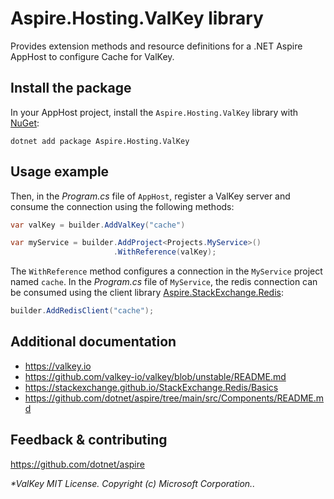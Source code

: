 # Aspire.Hosting.ValKey library

Provides extension methods and resource definitions for a .NET Aspire AppHost to configure Cache for ValKey.

## Install the package

In your AppHost project, install the `Aspire.Hosting.ValKey` library with [NuGet](https://www.nuget.org):

```dotnetcli
dotnet add package Aspire.Hosting.ValKey
```

## Usage example

Then, in the _Program.cs_ file of `AppHost`, register a ValKey server and consume the connection using the following methods:

```csharp
var valKey = builder.AddValKey("cache")

var myService = builder.AddProject<Projects.MyService>()
                       .WithReference(valKey);
```

The `WithReference` method configures a connection in the `MyService` project named `cache`. In the _Program.cs_ file of `MyService`, the redis connection can be consumed using the client library [Aspire.StackExchange.Redis](https://www.nuget.org/packages/Aspire.StackExchange.Redis):

```csharp
builder.AddRedisClient("cache");
```

## Additional documentation

* https://valkey.io
* https://github.com/valkey-io/valkey/blob/unstable/README.md
* https://stackexchange.github.io/StackExchange.Redis/Basics
* https://github.com/dotnet/aspire/tree/main/src/Components/README.md

## Feedback & contributing

https://github.com/dotnet/aspire

_*ValKey MIT License. Copyright (c) Microsoft Corporation.._
